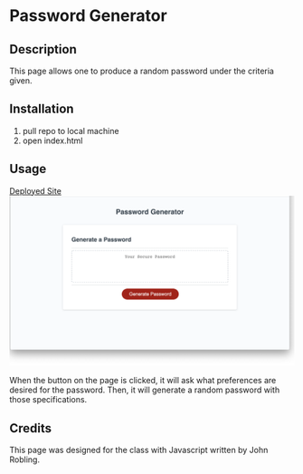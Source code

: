 # Password Generator




## Description

This page allows one to produce a random password under the criteria given.

## Installation
    
1. pull repo to local machine
2. open index.html

## Usage

[Deployed Site](https://roblingjohn.github.io/gt-homework-03-passwordgen/
)
![Home](/assets/images/home.png)

When the button on the page is clicked, it will ask what preferences are desired for the password. Then, it will generate a random password with those specifications.

## Credits

This page was designed for the class with Javascript written by John Robling.